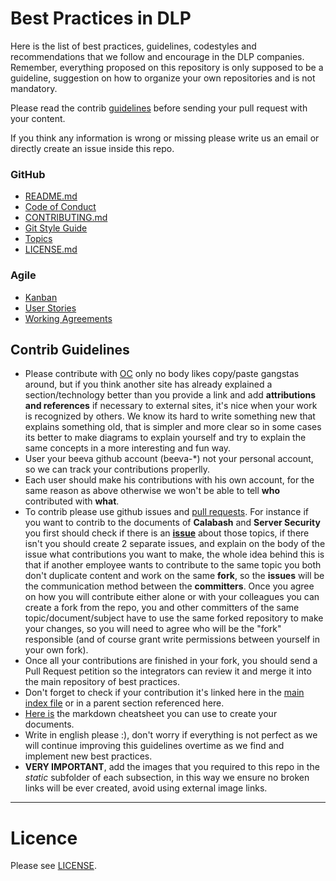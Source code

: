# Best Practices in DLP

Here is the list of best practices, guidelines, codestyles and recommendations that we follow and encourage in the DLP companies. Remember, everything proposed on this repository is only supposed to be a guideline, suggestion on how to organize your own repositories and is not mandatory. 

Please read the contrib [guidelines](#contrib-guidelines) before sending your pull request with your content.

If you think any information is wrong or missing please write us an email or directly create an issue inside this repo. 

### GitHub
* [README.md](readme/README.md)
* [Code of Conduct](codeOfConduct/README.md)
* [CONTRIBUTING.md](contributing/README.md)
* [Git Style Guide](gitStyleGuide/README.md)
* [Topics](topics/README.md)
* [LICENSE.md](license/README.md)

### Agile
* [Kanban](agile/Kanban/README.md)
* [User Stories](agile/userStories/README.md)
* [Working Agreements](agile/workingAgreements/README.md)

## Contrib Guidelines
* Please contribute with [OC](http://m.memegen.com/hyndzm.jpg) only no body likes copy/paste gangstas around, but if you think another site has already explained a section/technology better than you provide a link and add __attributions and references__ if necessary to external sites, it's nice when your work is recognized by others. We know its hard to write something new that explains something old, that is simpler and more clear so in some cases its better to make diagrams to explain yourself and try to explain the same concepts in a more interesting and fun way.
* User your beeva github account (beeva-*) not your personal account, so we can track your contributions properlly.
* Each user should make his contributions with his own account, for the same reason as above otherwise we won't be able to tell __who__ contributed with __what__.
* To contrib please use github issues and [pull requests](https://help.github.com/articles/using-pull-requests/). For instance if you want to contrib to the documents of __Calabash__ and __Server Security__ you first should check if there is an [__issue__](https://github.com/beeva/beeva-best-practices/issues) about those topics, if there isn't you should create 2 separate issues, and explain on the body of the issue what contributions you want to make, the whole idea behind this is that if another employee wants to contribute to the same topic you both don't duplicate content and work on the same __fork__, so the __issues__ will be the communication method between the __committers__. Once you agree on how you will contribute either alone or with your colleagues you can create a fork from the repo, you and other committers of the same topic/document/subject have to use the same forked repository to make your changes, so you will need to agree who will be the "fork" responsible (and of course grant write permissions between yourself in your own fork).
* Once all your contributions are finished in your fork, you should send a Pull Request petition so the integrators can review it and merge it into the main repository of best practices.
* Don't forget to check if your contribution it's linked here in the [main index file](README.md) or in a parent section referenced here.
* [Here is](https://github.com/adam-p/markdown-here/wiki/Markdown-Cheatsheet) the markdown cheatsheet you can use to create your documents.
* Write in english please :), don't worry if everything is not perfect as we will continue improving this guidelines overtime as we find and implement new best practices.
* __VERY IMPORTANT__, add the images that you required to this repo in the *static* subfolder of each subsection, in this way we ensure no broken links will be ever created, avoid using external image links.


---

# Licence

Please see [LICENSE](LICENSE).



